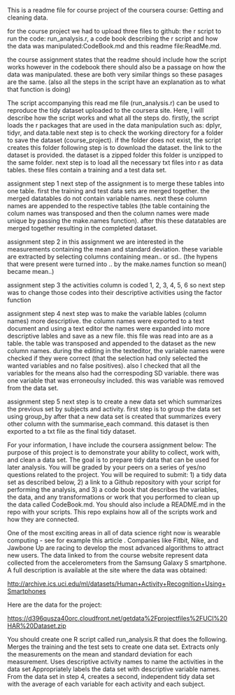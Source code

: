 This is a readme file for course project of the coursera course: Getting and cleaning data.

for the course project we had to upload three files to github: the r script to run the code: run_analysis.r, a code book describing the r script and how the data was manipulated:CodeBook.md and this readme file:ReadMe.md.

the course assignment states that the readme should include how the script works however in the codebook there should also be a passage on how the data was manipulated. these are both very similar things so these pasages are the same. (also all the steps in the script have an explanation as to what that function is doing)

The script accompanying this read me file (run_analysis.r) can be used to reproduce the tidy dataset uploaded to the coursera site. Here, I will describe how the script works and what all the steps do. firstly, the script loads the r packages that are used in the data manipulation such as: dplyr, tidyr, and data.table
next step is to check the working directory for a folder to save the dataset (course_project). if the folder does not exist, the script creates this folder
following step is to download the dataset. the link to the dataset is provided. the dataset is a zipped folder this folder is unzipped to the same folder.
next step is to load all the necessary txt files into r as data tables. these files contain a training and a test data set.

assignment step 1
next step of the assignment is to merge these tables into one table. first the training and test data sets are merged together.
the merged datatables do not contain variable names. next these column names are appended to the respective tables (the table containing the colum names was transposed and then the column names were made unique by passing the make.names function). after this these datatables are merged together resulting in the completed dataset.

assignment step 2
in this assignment we are interested in the measurements containing the mean and standard deviation. these variable are extracted by selecting columns containing mean.. or sd.. (the hypens that were present were turned into .. by the make.names function so mean() became mean..)

assignment step 3
the activities column is coded 1, 2, 3, 4, 5, 6 so next step was to change those codes into their descriptive activities using the factor function

assignment step 4
next step was to make the variable lables (column names) more descriptive. the column names were exported to a text document and using a text editor the names were expanded into more descriptive lables and save as a new file. this file was read into are as a table. the table was transposed and appended to the dataset as the new column names. during the editing in the texteditor, the variable names were checked if they were correct (that the selection had only selected the wanted variables and no false positives). also I checked that all the variables for the means also had the correspoding SD variable. there was one variable that was erroneoulsy included. this was variable was removed from the data set.

assignment step 5
next step is to create a new data set which summarizes the previous set by subjects and activity. first step is to group the data set using group_by after that a new data set is created that summarizes every other column with the summarise_each command. this dataset is then exported to a txt file as the final tidy dataset.



For your information, I have include the coursera assignment below:
The purpose of this project is to demonstrate your ability to collect, work with, and clean a data set. The goal is to prepare tidy data that can be used for later analysis. You will be graded by your peers on a series of yes/no questions related to the project. You will be required to submit: 1) a tidy data set as described below, 2) a link to a Github repository with your script for performing the analysis, and 3) a code book that describes the variables, the data, and any transformations or work that you performed to clean up the data called CodeBook.md. You should also include a README.md in the repo with your scripts. This repo explains how all of the scripts work and how they are connected.  

One of the most exciting areas in all of data science right now is wearable computing - see for example this article . Companies like Fitbit, Nike, and Jawbone Up are racing to develop the most advanced algorithms to attract new users. The data linked to from the course website represent data collected from the accelerometers from the Samsung Galaxy S smartphone. A full description is available at the site where the data was obtained: 

http://archive.ics.uci.edu/ml/datasets/Human+Activity+Recognition+Using+Smartphones 

Here are the data for the project: 

https://d396qusza40orc.cloudfront.net/getdata%2Fprojectfiles%2FUCI%20HAR%20Dataset.zip 

You should create one R script called run_analysis.R that does the following. 
Merges the training and the test sets to create one data set.
Extracts only the measurements on the mean and standard deviation for each measurement. 
Uses descriptive activity names to name the activities in the data set
Appropriately labels the data set with descriptive variable names. 
From the data set in step 4, creates a second, independent tidy data set with the average of each variable for each activity and each subject.